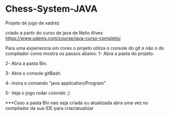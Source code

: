# Chess-System-JAVA
Projeto de jogo de xadrez

criado a partir do curso de java de Nelio Alves
https://www.udemy.com/course/java-curso-completo/.

Para uma experiencia em cores o projeto utiliza o console do git e não o do compilador como mostra os passos abaixo:
1- Abra a pasta do projeto.

2- Abra a pasta Bin.

3- Abra o console gitBash.

4- insira o comando "java application/Program"

5- Veja o jogo rodar colorido ;)

***Caso a pasta Bin nao seja criada ou atualizada abra uma vez no compilador da sua IDE para criar/atualizar





